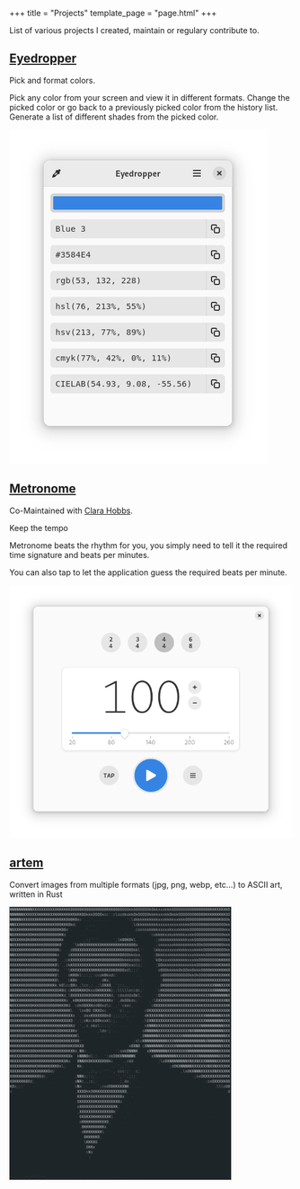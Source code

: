 +++
title = "Projects"
template_page = "page.html"
+++

List of various projects I created, maintain or regulary contribute to.


## [Eyedropper](https://apps.gnome.org/app/com.github.finefindus.eyedropper/)

Pick and format colors.

Pick any color from your screen and view it in different formats. Change the picked color or go back to a previously picked color from the history list. Generate a list of different shades from the picked color.

![Eyedropper showcase](/img/eyedropper_showcase.png)

## [Metronome](https://apps.gnome.org/en/app/com.adrienplazas.Metronome/)

Co-Maintained with [Clara Hobbs](https://gitlab.gnome.org/cghobbs).

Keep the tempo

Metronome beats the rhythm for you, you simply need to tell it the required time signature and beats per minutes.

You can also tap to let the application guess the required beats per minute.

![Metronome showcase](/img/metronome_showcase.png)

## [artem](https://github.com/FineFindus/artem)

Convert images from multiple formats (jpg, png, webp, etc…) to ASCII art, written in Rust

![artem showcase](/img/artem_showcase.png)

